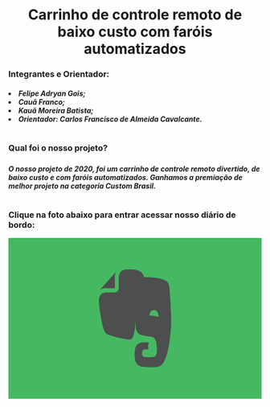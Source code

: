 <center><h1> Carrinho de controle remoto de baixo custo com faróis automatizados </h1></center>
<h3>Integrantes e Orientador: </h3>
<h5>
<li>Felipe Adryan Gois;
<li>Cauã Franco;
<li>Kauã Moreira Batista;
<li>Orientador: Carlos Francisco de Almeida Cavalcante.
</h5>
<h1></h1>
<h3>Qual foi o nosso projeto? <h3>
<h5>O nosso projeto de 2020, foi um carrinho de controle remoto divertido, de baixo custo e com faróis automatizados.
Ganhamos a premiação de melhor projeto na categoria Custom Brasil.</h5>
<h1></h1>
<h3>Clique na foto abaixo para entrar acessar nosso diário de bordo: </h3>
<center><a href="https://www.evernote.com/shard/s713/sh/d125931a-4eb5-499c-8322-a7acde7974bc/f0a80785d515f408d7847a0a3c3eab3d"><img src="img\imgEvernote.png" class="img" width = 600 height = 320></a> </center>
